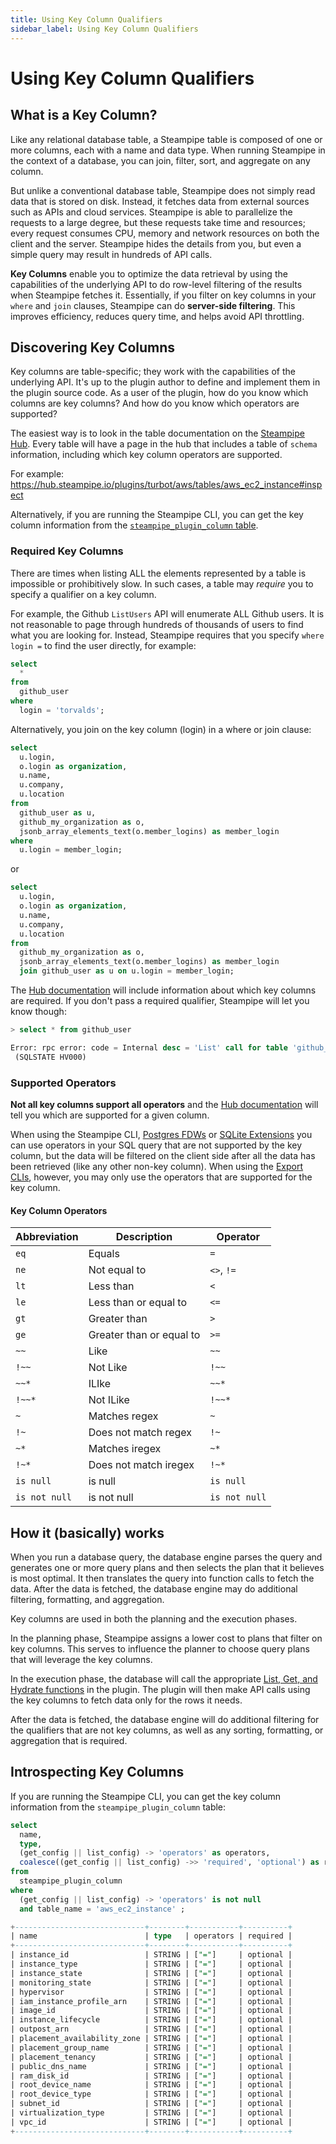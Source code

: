 ```yaml
---
title: Using Key Column Qualifiers
sidebar_label: Using Key Column Qualifiers
---
```


# Using Key Column Qualifiers


## What is a Key Column?
Like any relational database table, a Steampipe table is composed of one or more columns, each with a name and data type.  When running Steampipe in the context of a database, you can join, filter, sort, and aggregate on any column.

But unlike a conventional database table, Steampipe does not simply read data that is stored on disk.  Instead, it fetches data from external sources such as APIs and cloud services.  Steampipe is able to parallelize the requests to a large degree, but these requests take time and resources; every request consumes CPU, memory and network resources on both the client and the server.  Steampipe hides the details from you, but even a simple query may result in hundreds of API calls.

**Key Columns** enable you to optimize the data retrieval by using the capabilities of the underlying API to do row-level filtering of the results when Steampipe fetches it.  Essentially, if you filter on key columns in your `where` and `join` clauses, Steampipe can do **server-side filtering**.  This improves efficiency, reduces query time, and helps avoid API throttling.


## Discovering Key Columns

Key columns are table-specific; they work with the capabilities of the underlying API.  It's up to the plugin author to define and implement them in the plugin source code.  As a user of the plugin, how do you know which columns are key columns?  And how do you know which operators are supported?

The easiest way is to look in the table documentation on the [Steampipe Hub](https://hub.steampipe.io/plugins).  Every table will have a page in the hub that includes a table of `schema` information, including which key column operators are supported.  

For example: 
https://hub.steampipe.io/plugins/turbot/aws/tables/aws_ec2_instance#inspect 


Alternatively, if you are running the Steampipe CLI, you can get the key column information from the [`steampipe_plugin_column` table](#introspecting-key-columns).
<!--
[ screen shot here?]
-->


### Required Key Columns
There are times when listing ALL the elements represented by a table is impossible or prohibitively slow. In such cases, a table may *require* you to specify a qualifier on a key column. 

For example, the Github `ListUsers` API will enumerate ALL Github users. It is not reasonable to page through hundreds of thousands of users to find what you are looking for. Instead, Steampipe requires that you specify `where login =` to find the user directly, for example:

```sql
select
  *
from
  github_user
where
  login = 'torvalds';
```


Alternatively, you join on the key column (login) in a where or join clause:

```sql
select
  u.login,
  o.login as organization,
  u.name,
  u.company,
  u.location
from
  github_user as u,
  github_my_organization as o,
  jsonb_array_elements_text(o.member_logins) as member_login
where
  u.login = member_login;
```

or

```sql
select
  u.login,
  o.login as organization,
  u.name,
  u.company,
  u.location
from
  github_my_organization as o,
  jsonb_array_elements_text(o.member_logins) as member_login
  join github_user as u on u.login = member_login;
```

The [Hub documentation](https://hub.steampipe.io/plugins) will include information about which key columns are required.  If you don't pass a required qualifier, Steampipe will let you know though:
```sql
> select * from github_user

Error: rpc error: code = Internal desc = 'List' call for table 'github_user' is missing 1 required qual: column:'login' operator: =
 (SQLSTATE HV000)

```

### Supported Operators

**Not all key columns support all operators** and the [Hub documentation](https://hub.steampipe.io/plugins) will tell you which are supported for a given column.  

When using the Steampipe CLI, [Postgres FDWs](/docs/steampipe_postgres/overview) or [SQLite Extensions](/docs/steampipe_sqlite/overview) you can use operators in your SQL query that are not supported by the key column, but the data will be filtered on the client side after all the data has been retrieved (like any other non-key column).  When using the [Export CLIs](/docs/steampipe_export/overview), however, you may only use the operators that are supported for the key column.

#### Key Column Operators

| Abbreviation | Description        | Operator
|--------|--------------------------|-------
| `eq`   | Equals                   | `=`
| `ne`   | Not equal to             | `<>`, `!=`
| `lt`   | Less than                | `<`
| `le`   | Less than or equal to    | `<=`
| `gt`   | Greater than             | `>`
| `ge`   | Greater than or equal to | `>=`
| `~~`   | Like                     | `~~`
| `!~~`  | Not Like                 | `!~~`
| `~~*`  | ILIke                    | `~~*`
| `!~~*` | Not ILike                | `!~~*`
| `~`    | Matches regex            | `~`
| `!~`   | Does not match regex     | `!~`
| `~*`   | Matches iregex           | `~*`
| `!~*`  | Does not match iregex    | `!~*`
| `is null`| is null                | `is null`
| `is not null` | is not null       | `is not null`


## How it (basically) works

When you run a database query, the database engine parses the query and generates one or more query plans and then selects the plan that it believes is most optimal.  It then translates the query into function calls to fetch the data. After the data is fetched, the database engine may do additional filtering, formatting, and aggregation.

Key columns are used in both the planning and the execution phases.  

In the planning phase, Steampipe assigns a lower cost to plans that filter on key columns.  This serves to influence the planner to choose query plans that will leverage the key columns.

In the execution phase, the database will call the appropriate [List, Get, and Hydrate functions](/docs/develop/writing-plugins#hydrate-functions) in the plugin. The plugin will then make API calls using the key columns to fetch data only for the rows it needs. 

After the data is fetched, the database engine will do additional filtering for the qualifiers that are not key columns, as well as any sorting, formatting, or aggregation that is required.


## Introspecting Key Columns

If you are running the Steampipe CLI, you can get the key column information from the `steampipe_plugin_column` table:

```sql
select
  name,
  type,
  (get_config || list_config) -> 'operators' as operators,
  coalesce((get_config || list_config) ->> 'required', 'optional') as required
from 
  steampipe_plugin_column
where
  (get_config || list_config) -> 'operators' is not null
  and table_name = 'aws_ec2_instance' ;
```

```sql
+-----------------------------+--------+-----------+----------+
| name                        | type   | operators | required |
+-----------------------------+--------+-----------+----------+
| instance_id                 | STRING | ["="]     | optional |
| instance_type               | STRING | ["="]     | optional |
| instance_state              | STRING | ["="]     | optional |
| monitoring_state            | STRING | ["="]     | optional |
| hypervisor                  | STRING | ["="]     | optional |
| iam_instance_profile_arn    | STRING | ["="]     | optional |
| image_id                    | STRING | ["="]     | optional |
| instance_lifecycle          | STRING | ["="]     | optional |
| outpost_arn                 | STRING | ["="]     | optional |
| placement_availability_zone | STRING | ["="]     | optional |
| placement_group_name        | STRING | ["="]     | optional |
| placement_tenancy           | STRING | ["="]     | optional |
| public_dns_name             | STRING | ["="]     | optional |
| ram_disk_id                 | STRING | ["="]     | optional |
| root_device_name            | STRING | ["="]     | optional |
| root_device_type            | STRING | ["="]     | optional |
| subnet_id                   | STRING | ["="]     | optional |
| virtualization_type         | STRING | ["="]     | optional |
| vpc_id                      | STRING | ["="]     | optional |
+-----------------------------+--------+-----------+----------+
```
